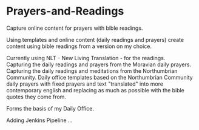 # Prayers-and-Readings
Capture online content for prayers with bible readings.

Using templates and online content (daily readings and prayers) 
create content using bible readings from a version on my choice.

Currently using NLT - New Living Translation - for the readings.  
Capturing the daily readings and prayers from the Moravian daily prayers.
Capturing the daily readings and meditations from the Northumbrian Community.
Daily office templates based on the Northumbrian Community daily prayers 
with fixed prayers and text "translated" into more contemporary english
and replacing as much as possible with the bible quotes they come from.

Forms the basis of my Daily Office.

Adding Jenkins Pipeline ...
